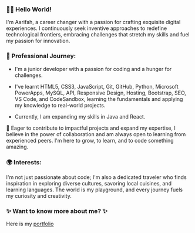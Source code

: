 ### 👋🏽 Hello World!

I'm Aarifah, a career changer with a passion for crafting exquisite digital experiences. I continuously seek inventive approaches to redefine technological frontiers, embracing challenges that stretch my skills and fuel my passion for innovation.

### 💼 Professional Journey:
* I'm a junior developer with a passion for coding and a hunger for challenges.
  
* I've learnt HTML5, CSS3, JavaScript, Git, GitHub, Python, Microsoft PowerApps, MySQL, API, Responsive Design, Hosting, Bootstrap, SEO, VS Code, and CodeSandbox, learning the fundamentals and applying my knowledge to real-world projects.
  
* Currently, I am expanding my skills in Java and React.

🚀 Eager to contribute to impactful projects and expand my expertise, I believe in the power of collaboration and am always open to learning from experienced peers. I'm here to grow, to learn, and to code something amazing.

### 🌍 Interests:
I'm not just passionate about code; I'm also a dedicated traveler who finds inspiration in exploring diverse cultures, savoring local cuisines, and learning languages. The world is my playground, and every journey fuels my curiosity and creativity.

### ✨ Want to know more about me? ✨
Here is my [portfolio](https://incandescent-shortbread-19cd8c.netlify.app) 

